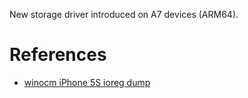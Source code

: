 New storage driver introduced on A7 devices (ARM64).

# References #

  * [winocm iPhone 5S ioreg dump](http://winocm.com/images/ioregdump.txt)
